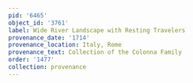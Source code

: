 ```yaml
---
pid: '6465'
object_id: '3761'
label: Wide River Landscape with Resting Travelers
provenance_date: '1714'
provenance_location: Italy, Rome
provenance_text: Collection of the Colonna Family
order: '1477'
collection: provenance
---
```

